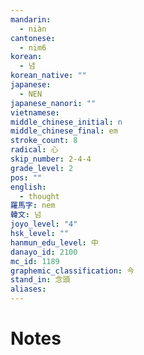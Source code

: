 ```yaml
---
mandarin:
  - niàn
cantonese:
  - nim6
korean:
  - 념
korean_native: ""
japanese:
  - NEN
japanese_nanori: ""
vietnamese:
middle_chinese_initial: n
middle_chinese_final: em
stroke_count: 8
radical: 心
skip_number: 2-4-4
grade_level: 2
pos: ""
english:
  - thought
羅馬字: nem
韓文: 넘
joyo_level: "4"
hsk_level: ""
hanmun_edu_level: 中
danayo_id: 2100
mc_id: 1189
graphemic_classification: 今
stand_in: 念頭
aliases:
---
```


# Notes
